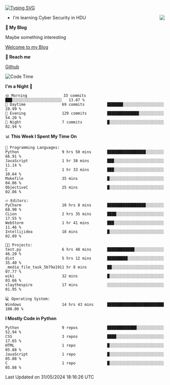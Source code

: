 [![Typing SVG](https://readme-typing-svg.herokuapp.com?font=Fira+Code&pause=1000&random=false&width=450&height=60&lines=Hello+%F0%9F%91%8B%F0%9F%8F%BB;I'm+JBNRZ)](https://git.io/typing-svg)

<a href="#">
  <img align="right" src="https://github-readme-stats.vercel.app/api?username=JBNRZ&show_icons=true&bg_color=15,f2f7fd,E0EAFC" />
</a>

- I'm learning Cyber Security in HDU

 **🌱 My Blog**

Maybe something interesting

[Welcome to my Blog](https://jbnrz.com.cn/)

 **💬 Reach me** 

[Github](https://github.com/JBNRZ)


<!--START_SECTION:waka-->
![Code Time](http://img.shields.io/badge/Code%20Time-512%20hrs%2015%20mins-blue)

**I'm a Night 🦉** 

```text
🌞 Morning                33 commits          ███░░░░░░░░░░░░░░░░░░░░░░   13.87 % 
🌆 Daytime                69 commits          ███████░░░░░░░░░░░░░░░░░░   28.99 % 
🌃 Evening                129 commits         ██████████████░░░░░░░░░░░   54.20 % 
🌙 Night                  7 commits           █░░░░░░░░░░░░░░░░░░░░░░░░   02.94 % 
```


📊 **This Week I Spent My Time On** 

```text
💬 Programming Languages: 
Python                   9 hrs 50 mins       █████████████████░░░░░░░░   66.91 % 
JavaScript               1 hr 38 mins        ███░░░░░░░░░░░░░░░░░░░░░░   11.14 % 
C                        1 hr 33 mins        ███░░░░░░░░░░░░░░░░░░░░░░   10.64 % 
Makefile                 35 mins             █░░░░░░░░░░░░░░░░░░░░░░░░   04.06 % 
ObjectiveC               25 mins             █░░░░░░░░░░░░░░░░░░░░░░░░   02.86 % 

🔥 Editors: 
PyCharm                  10 hrs 8 mins       █████████████████░░░░░░░░   68.90 % 
CLion                    2 hrs 35 mins       ████░░░░░░░░░░░░░░░░░░░░░   17.55 % 
WebStorm                 1 hr 41 mins        ███░░░░░░░░░░░░░░░░░░░░░░   11.46 % 
Intellijidea             18 mins             █░░░░░░░░░░░░░░░░░░░░░░░░   02.09 % 

🐱‍💻 Projects: 
test.py                  6 hrs 48 mins       ████████████░░░░░░░░░░░░░   46.20 % 
dist                     5 hrs 12 mins       █████████░░░░░░░░░░░░░░░░   35.40 % 
_media_file_task_5b79a1911 hr 8 mins         ██░░░░░░░░░░░░░░░░░░░░░░░   07.77 % 
wiki                     32 mins             █░░░░░░░░░░░░░░░░░░░░░░░░   03.66 % 
slaythespire             17 mins             ░░░░░░░░░░░░░░░░░░░░░░░░░   01.95 % 

💻 Operating System: 
Windows                  14 hrs 43 mins      █████████████████████████   100.00 % 
```

**I Mostly Code in Python** 

```text
Python                   9 repos             █████████████░░░░░░░░░░░░   52.94 % 
CSS                      3 repos             ████░░░░░░░░░░░░░░░░░░░░░   17.65 % 
HTML                     1 repo              █░░░░░░░░░░░░░░░░░░░░░░░░   05.88 % 
JavaScript               1 repo              █░░░░░░░░░░░░░░░░░░░░░░░░   05.88 % 
C                        1 repo              █░░░░░░░░░░░░░░░░░░░░░░░░   05.88 % 
```




 Last Updated on 31/05/2024 18:16:26 UTC
<!--END_SECTION:waka-->
